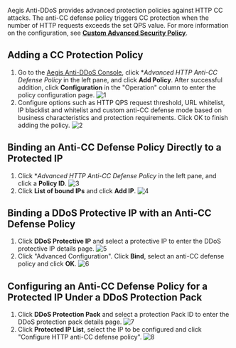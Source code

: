 ﻿
Aegis Anti-DDoS provides advanced protection policies against HTTP CC attacks. The anti-CC defense policy triggers CC protection when the number of HTTP requests exceeds the set QPS value. For more information on the configuration, see [**Custom Advanced Security Policy**](https://intl.cloud.tencent.com/document/product/685/18800#.E8.87.AA.E5.AE.9A.E4.B9.89.E5.AE.89.E5.85.A8.E7.AD.96.E7.95.A5).

## Adding a CC Protection Policy
1. Go to the [Aegis Anti-DDoS Console](https://console.cloud.tencent.com/gamesec), click **Advanced HTTP Anti-CC Defense Policy* in the left pane, and click **Add Policy**. After successful addition, click **Configuration** in the "Operation" column to enter the policy configuration page.
![1](https://main.qcloudimg.com/raw/a32eaf1467ef22fd27cac77a7ce4b15f.png)
2. Configure options such as HTTP QPS request threshold, URL whitelist, IP blacklist and whitelist and custom anti-CC defense mode based on business characteristics and protection requirements. Click OK to finish adding the policy.
![2](https://main.qcloudimg.com/raw/5b6359d8248c3b1e34aedb073691a9fa.png)

## Binding an Anti-CC Defense Policy Directly to a Protected IP
1. Click **Advanced HTTP Anti-CC Defense Policy* in the left pane, and click a **Policy ID**.
![3](https://main.qcloudimg.com/raw/3d663831885c74d52b19c9377852d24d.png)
2. Click **List of bound IPs** and click **Add IP**.
![4](https://main.qcloudimg.com/raw/de18a5e19a794f66e789d3c39d8f77b1.png)

## Binding a DDoS Protective IP with an Anti-CC Defense Policy
1. Click **DDoS Protective IP** and select a protective IP to enter the DDoS protective IP details page.
![5](https://main.qcloudimg.com/raw/997da26bb158592f5b42a515e53406bc.png)
2. Click "Advanced Configuration". Click **Bind**, select an anti-CC defense policy and click **OK**.
![6](https://main.qcloudimg.com/raw/daa015ef589070bb7921909e113fa0f0.png)

## Configuring an Anti-CC Defense Policy for a Protected IP Under a DDoS Protection Pack
1. Click **DDoS Protection Pack** and select a protection Pack ID to enter the DDoS protection pack details page.
![7](https://main.qcloudimg.com/raw/c83a7d6e01ee0bc9e70ec1372b75c952.png)
2. Click **Protected IP List**, select the IP to be configured and click "Configure HTTP anti-CC defense policy".
![8](https://main.qcloudimg.com/raw/8913f39b80a97f0edb55fc90795232f9.png)

